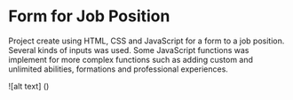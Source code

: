 # Form for Job Position

Project create using HTML, CSS and JavaScript for a form to a job position. Several kinds of inputs was used. Some JavaScript functions was implement for more complex functions such as adding custom and unlimited abilities, formations and professional experiences.

![alt text] ()
